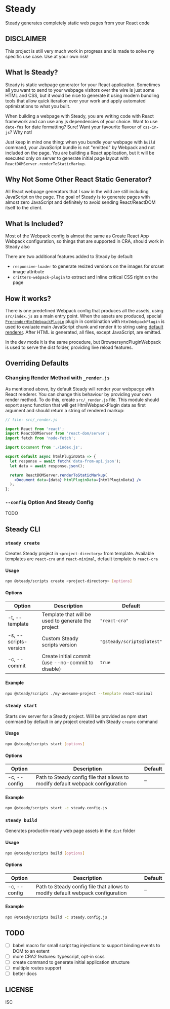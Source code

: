 # Steady

Steady generates completely static web pages from your React code

## DISCLAIMER

This project is still very much work in progress and is made to solve my
specific use case. Use at your own risk!

## What Is Steady?

Steady is static webpage generator for your React application. Sometimes all you
want to send to your webpage visitors over the wire is just some HTML and CSS,
but it would be nice to generate it using modern bundling tools that allow quick
iteration over your work and apply automated optimizations to what you built.

When building a webpage with Steady, you are writing code with React framework
and can use any js dependencies of your choice. Want to use `date-fns` for date
formatting? Sure! Want your favourite flavour of `css-in-js`? Why not!

Just keep in mind one thing: when you bundle your webpage with `build` command,
your JavaScript bundle is not "emitted" by Webpack and not included on the page.
You are building a React application, but it will be executed only on server to
generate initial page layout with `ReactDOMServer.renderToStaticMarkup`.

## Why Not Some Other React Static Generator?

All React webpage generators that I saw in the wild are still including
JavaScript on the page. The goal of Steady is to generate pages with almost zero
JavaScript and definitely to avoid sending React/ReactDOM itself to the client.

## What Is Included?

Most of the Webpack config is almost the same as Create React App Webpack
configuration, so things that are supported in CRA, should work in Steady also

There are two additional features added to Steady by default:

- `responsive-loader` to generate resized versions on the images for srcset
  image attribute
- `critters-webpack-plugin` to extract and inline critical CSS right on the page

## How it works?

There is one predefined Webpack config that produces all the assets, using
`src/index.js` as a main entry point. When the assets are produced, special
[`PrerenderHtmlWebpackPlugin`](https://github.com/gribnoysup/steady-scripts/blob/master/lib/PrerenderHTMLWebpackPlugin.js)
plugin in combination with `HtmlWebpackPlugin` is used to evaluate main
JavaScript chunk and render it to string using
[default renderer](https://github.com/gribnoysup/steady-scripts/blob/081dddcbc5f6e0db6c27c3f34aa0550fe907c7ff/lib/renderer.js#L2).
After HTML is generated, all files, except JavaScript, are emitted.

In the dev mode it is the same procedure, but BrowsersyncPluginWebpack is used
to serve the dist folder, providing live reload features.

## Overriding Defaults

### Changing Render Method with `_render.js`

As mentioned above, by default Steady will render your webpacge with React
renderer. You can change this behaviour by providing your own render method. To
do this, create `src/_render.js` file. This module should export async function
that will get HtmlWebpackPlugin data as first argument and should return a
string of rendered markup:

```jsx
// file: src/_render.js

import React from 'react';
import ReactDOMServer from 'react-dom/server';
import fetch from 'node-fetch';

import Document from './index.js';

export default async htmlPluginData => {
  let response = await fetch('data-from-api.json');
  let data = await response.json();

  return ReactDOMServer.renderToStaticMarkup(
    <Document data={data} htmlPluginData={htmlPluginData} />
  );
};
```

### `--config` Option And Steady Config

TODO

## Steady CLI

### `steady create`

Creates Steady project in `<project-directory>` from template. Available
templates are `react-cra` and `react-minimal`, default template is `react-cra`

#### Usage

```sh
npx @steady/scripts create <project-directory> [options]
```

#### Options

| Option                | Description                                        | Default                    |
| --------------------- | -------------------------------------------------- | -------------------------- |
| -t, --template        | Template that will be used to generate the project | `"react-cra"`              |
| -s, --scripts-version | Custom Steady scripts version                      | `"@steady/scripts@latest"` |
| -c, --commit          | Create initial commit (use --no-commit to disable) | `true`                     |

#### Example

```sh
npx @steady/scripts ./my-awesome-project --template react-minimal
```

### `steady start`

Starts dev server for a Steady project. Will be provided as npm start command by
default in any project created with Steady `create` command

#### Usage

```sh
npx @steady/scripts start [options]
```

#### Options

| Option       | Description                                                                    | Default |
| ------------ | ------------------------------------------------------------------------------ | ------- |
| -c, --config | Path to Steady config file that allows to modify default webpack configuration | –       |

#### Example

```sh
npx @steady/scripts start -c steady.config.js
```

### `steady build`

Generates productin-ready web page assets in the `dist` folder

#### Usage

```sh
npx @steady/scripts build [options]
```

#### Options

| Option       | Description                                                                    | Default |
| ------------ | ------------------------------------------------------------------------------ | ------- |
| -c, --config | Path to Steady config file that allows to modify default webpack configuration | –       |

#### Example

```sh
npx @steady/scripts build -c steady.config.js
```

## TODO

- [ ] babel macro for small script tag injections to support binding events to
      DOM to an extent
- [ ] more CRA2 features: typescript, opt-in scss
- [ ] create command to generate initial application structure
- [ ] multiple routes support
- [ ] better docs

## LICENSE

ISC
